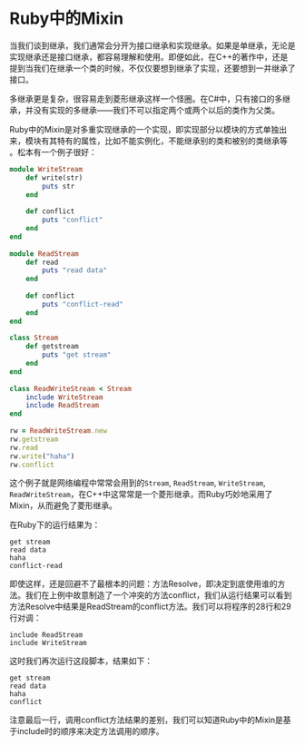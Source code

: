 Ruby中的Mixin
======

当我们谈到继承，我们通常会分开为接口继承和实现继承。如果是单继承，无论是实现继承还是接口继承，都容易理解和使用。即便如此，在C++的著作中，还是提到当我们在继承一个类的时候，不仅仅要想到继承了实现，还要想到一并继承了接口。

多继承更是复杂，很容易走到菱形继承这样一个怪圈。在C#中，只有接口的多继承，并没有实现的多继承——我们不可以指定两个或两个以后的类作为父类。

Ruby中的Mixin是对多重实现继承的一个实现，即实现部分以模块的方式单独出来，模块有其特有的属性，比如不能实例化，不能继承别的类和被别的类继承等 。松本有一个例子很好：

```ruby
module WriteStream
    def write(str)
        puts str
    end
     
    def conflict
        puts "conflict"
    end
end
 
module ReadStream
    def read
        puts "read data"
    end
 
    def conflict
        puts "conflict-read"
    end
end
 
class Stream
    def getstream
        puts "get stream"
    end
end
 
class ReadWriteStream < Stream
    include WriteStream
    include ReadStream
end
 
rw = ReadWriteStream.new
rw.getstream
rw.read
rw.write("haha")
rw.conflict
```
 
这个例子就是网络编程中常常会用到的`Stream`, `ReadStream`, `WriteStream`, `ReadWriteStream`，在C++中这常常是一个菱形继承，而Ruby巧妙地采用了Mixin，从而避免了菱形继承。

在Ruby下的运行结果为：

```text
get stream
read data
haha
conflict-read
```
 

即使这样，还是回避不了最根本的问题：方法Resolve，即决定到底使用谁的方法。我们在上例中故意制造了一个冲突的方法conflict，我们从运行结果可以看到方法Resolve中结果是ReadStream的conflict方法。我们可以将程序的28行和29行对调：

```text
include ReadStream
include WriteStream
```

这时我们再次运行这段脚本，结果如下：

```text
get stream
read data
haha
conflict
```

注意最后一行，调用conflict方法结果的差别，我们可以知道Ruby中的Mixin是基于include时的顺序来决定方法调用的顺序。
